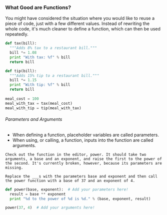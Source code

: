 
### What Good are Functions?

You might have considered the situation where you would like to reuse a piece of code, just with a few different values. Instead of rewriting the whole code, it's much cleaner to define a function, which can then be used repeatedly.

```python
def tax(bill):
  """Adds 8% tax to a restaurant bill."""
  bill *= 1.08
  print "With tax: %f" % bill
  return bill

def tip(bill):
  """Adds 15% tip to a restaurant bill."""
  bill *= 1.15
  print "With tip: %f" % bill
  return bill
  
meal_cost = 100
meal_with_tax = tax(meal_cost)
meal_with_tip = tip(meal_with_tax)
```

###### Parameters and Arguments

* When defining a function, placeholder variables are called parameters.
* When using, or calling, a function, inputs into the function are called arguments.

```
Check out the function in the editor, power. It should take two arguments, a base and an exponent, and raise the first to the power of the second. It's currently broken, however, because its parameters are missing.

Replace the ___s with the parameters base and exponent and then call the power function with a base of 37 and an exponent of 4.
```

```python 
def power(base, exponent):  # Add your parameters here!
  result = base ** exponent
  print "%d to the power of %d is %d." % (base, exponent, result)

power(37, 4)  # Add your arguments here!
```
